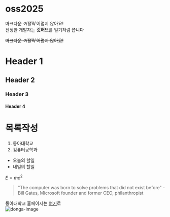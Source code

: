 # oss2025

마크다운 *이탤릭* 어렵지 않아요!  
진정한 개발자는 **깃허브**를 일기처럼 씁니다  

~~마크다운 *이탤릭* 어렵지 않아요!~~

# Header 1
## Header 2
### Header 3
#### Header 4

# 목록작성
1. 동아대학교
2. 컴퓨터공학과

- 오늘의 할일  
- 내일의 할일

$E=mc^2$

> "The computer was born to solve problems that did not exist before" - Bill Gates, Microsoft founder and former CEO, philanthropist

동아대학교 홈페이지는 [여기](https://www.donga.ac.kr)로  
![donga-image]([https://www.google.com/imgres?q=%EB%8F%99%EC%95%84%EB%8C%80%20%EB%A1%9C%EA%B3%A0&imgurl=https%3A%2F%2Fwwwold.donga.ac.kr%2FWeb2017%2FSub%2F001004001_2021_symbol.jpg&imgrefurl=https%3A%2F%2Fwwwold.donga.ac.kr%2FgzSub_001004.aspx&docid=H9tOKZofwEIKrM&tbnid=5o69ZNwUxetDFM&vet=12ahUKEwjFg62g9_6LAxWKb_UHHUG_N0oQM3oECB0QAA..i&w=197&h=196&hcb=2&ved=2ahUKEwjFg62g9_6LAxWKb_UHHUG_N0oQM3oECB0QAA](https://wwwold.donga.ac.kr/Web2017/Sub/001004001_2021_symbol.jpg))


